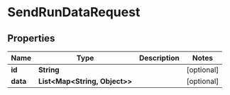 

# SendRunDataRequest


## Properties

| Name | Type | Description | Notes |
|------------ | ------------- | ------------- | -------------|
|**id** | **String** |  |  [optional] |
|**data** | **List&lt;Map&lt;String, Object&gt;&gt;** |  |  [optional] |




